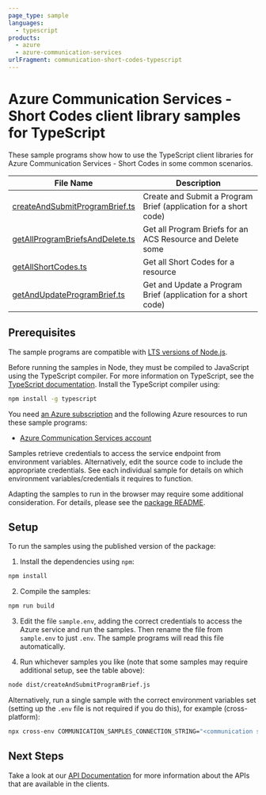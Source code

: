 ```yaml
---
page_type: sample
languages:
  - typescript
products:
  - azure
  - azure-communication-services
urlFragment: communication-short-codes-typescript
---
```


# Azure Communication Services - Short Codes client library samples for TypeScript

These sample programs show how to use the TypeScript client libraries for Azure Communication Services - Short Codes in some common scenarios.

| **File Name**                                                   | **Description**                                                  |
| --------------------------------------------------------------- | ---------------------------------------------------------------- |
| [createAndSubmitProgramBrief.ts][createandsubmitprogrambrief]   | Create and Submit a Program Brief (application for a short code) |
| [getAllProgramBriefsAndDelete.ts][getallprogrambriefsanddelete] | Get all Program Briefs for an ACS Resource and Delete some       |
| [getAllShortCodes.ts][getallshortcodes]                         | Get all Short Codes for a resource                               |
| [getAndUpdateProgramBrief.ts][getandupdateprogrambrief]         | Get and Update a Program Brief (application for a short code)    |

## Prerequisites

The sample programs are compatible with [LTS versions of Node.js](https://nodejs.org/about/releases/).

Before running the samples in Node, they must be compiled to JavaScript using the TypeScript compiler. For more information on TypeScript, see the [TypeScript documentation][typescript]. Install the TypeScript compiler using:

```bash
npm install -g typescript
```

You need [an Azure subscription][freesub] and the following Azure resources to run these sample programs:

- [Azure Communication Services account][createinstance_azurecommunicationservicesaccount]

Samples retrieve credentials to access the service endpoint from environment variables. Alternatively, edit the source code to include the appropriate credentials. See each individual sample for details on which environment variables/credentials it requires to function.

Adapting the samples to run in the browser may require some additional consideration. For details, please see the [package README][package].

## Setup

To run the samples using the published version of the package:

1. Install the dependencies using `npm`:

```bash
npm install
```

2. Compile the samples:

```bash
npm run build
```

3. Edit the file `sample.env`, adding the correct credentials to access the Azure service and run the samples. Then rename the file from `sample.env` to just `.env`. The sample programs will read this file automatically.

4. Run whichever samples you like (note that some samples may require additional setup, see the table above):

```bash
node dist/createAndSubmitProgramBrief.js
```

Alternatively, run a single sample with the correct environment variables set (setting up the `.env` file is not required if you do this), for example (cross-platform):

```bash
npx cross-env COMMUNICATION_SAMPLES_CONNECTION_STRING="<communication samples connection string>" node dist/createAndSubmitProgramBrief.js
```

## Next Steps

Take a look at our [API Documentation][apiref] for more information about the APIs that are available in the clients.

[createandsubmitprogrambrief]: https://github.com/Azure/azure-sdk-for-js/blob/main/sdk/communication/communication-short-codes/samples/v1/typescript/src/createAndSubmitProgramBrief.ts
[getallprogrambriefsanddelete]: https://github.com/Azure/azure-sdk-for-js/blob/main/sdk/communication/communication-short-codes/samples/v1/typescript/src/getAllProgramBriefsAndDelete.ts
[getallshortcodes]: https://github.com/Azure/azure-sdk-for-js/blob/main/sdk/communication/communication-short-codes/samples/v1/typescript/src/getAllShortCodes.ts
[getandupdateprogrambrief]: https://github.com/Azure/azure-sdk-for-js/blob/main/sdk/communication/communication-short-codes/samples/v1/typescript/src/getAndUpdateProgramBrief.ts
[apiref]: https://docs.microsoft.com/javascript/api/@azure/communication-short-codes
[freesub]: https://azure.microsoft.com/free/
[createinstance_azurecommunicationservicesaccount]: https://docs.microsoft.com/azure/communication-services/quickstarts/create-communication-resource
[package]: https://github.com/Azure/azure-sdk-for-js/tree/main/sdk/communication/communication-short-codes/README.md
[typescript]: https://www.typescriptlang.org/docs/home.html
